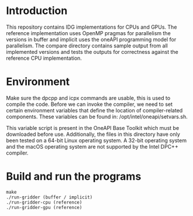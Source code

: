 # Introduction
This repository contains IDG implementations for CPUs and GPUs. The reference implementation uses OpenMP pragmas for parallelism the versions in buffer and implicit uses the oneAPI programming model for parallelism. The compare directory contains sample output from all implemented versions and tests the outputs for correctness against the reference CPU implementation.

# Environment
Make sure the dpcpp and icpx commands are usable, this is used to compile the code. Before we can invoke the compiler, we need to set certain environment variables that define the location of compiler-related components. These variables can be found in: /opt/intel/oneapi/setvars.sh.

This variable script is present in the OneAPI Base Toolkit which must be downloaded before use. Additionally, the files in this directory have only been tested on a 64-bit Linux operating system. A 32-bit operating system and the macOS operating system are not supported by the Intel DPC++ compiler.

# Build and run the programs
```
make
./run-gridder (buffer / implicit)
./run-gridder-cpu (reference)
./run-gridder-gpu (reference)
```
